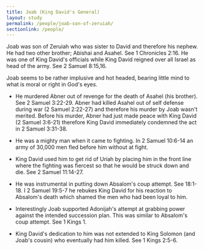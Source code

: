 ```yaml
---
title: Joab (King David's General)
layout: study
permalink: /people/joab-son-of-zeruiah/
sectionlink: /people/
---
```


Joab was son of Zeruiah who was sister to David and therefore his nephew. He had
two other brother; Abishai and Asahel. See 1 Chronicles 2:16. He was one of King
David's officials while King David reigned over all Israel as head of the army.
See 2 Samuel 8:15,16.

Joab seems to be rather implusive and hot headed, bearing little mind to what is
moral or right in God's eyes.

* He murdered Abner out of revenge for the death of Asahel (his brother). See 2
Samuel 3:22-29. Abner had killed Asahel out of self defense during war (2 Samuel
2:22-27) and therefore his murder by Joab wasn't merited. Before his murder,
Abner had just made peace with King David (2 Samuel 3:6-21) therefore King David
immediately condemned the act in 2 Samuel 3:31-38.

* He was a mighty man when it came to fighting. In 2 Samuel 10:6-14 an army of
30,000 men fled before him without at fight.

* King David used him to get rid of Uriah by placing him in the front line where
the fighting was fiercest so that he would be struck down and die. See 2 Samuel
11:14-27.

* He was instrumental in putting down Absalom's coup attempt. See 18:1-18. I 2
Samuel 19:5-7 he rebukes King David for his reaction to Absalom's death which
shamed the men who had been loyal to him.

* Interestingly Joab supported Adonijah's attempt at grabbing power against the
intended succession plan. This was similar to Absalom's coup attempt. See 1
Kings 1.

* King David's dedication to him was not extended to King Solomon (and Joab's
cousin) who eventually had him killed. See 1 Kings 2:5-6.
